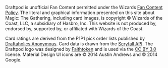 

Draftpod is unofficial Fan Content permitted under the Wizards [Fan Content Policy](https://company.wizards.com/fancontentpolicy). The literal and graphical information 
presented on this site about Magic: The Gathering, including card images, is copyright &copy; 
Wizards of the Coast, LLC, a subsidiary of Hasbro, Inc. This website is not produced by, 
endorsed by, supported by, or affiliated with Wizards of the Coast.

Card ratings are derived from the P1P1 pick order lists published by [Draftaholics Anonymous](https://www.draftaholicsanonymous.com). Card data is drawn from the [Scryfall API](https://scryfall.com/docs/api). The Draftpod logo was designed by [Faithtoken](http://www.faithtoken.com/) and is used via the [CC BY 3.0](https://creativecommons.org/licenses/by/3.0/) license. Material Design UI icons are &copy; 2014 Austin Andrews and &copy; 2014 Google.
